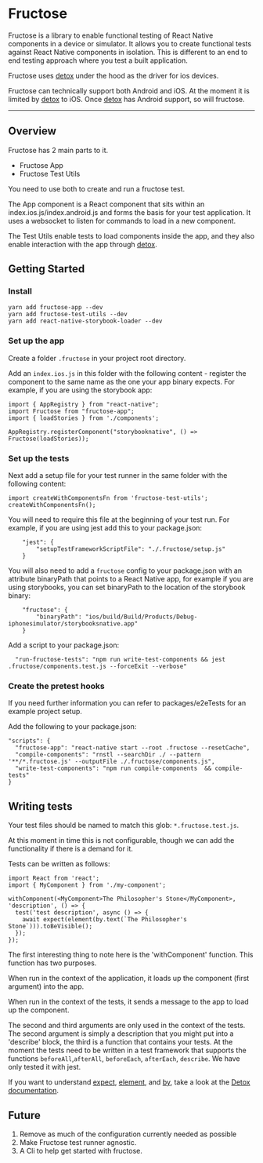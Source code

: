 # Fructose

Fructose is a library to enable functional testing of React Native components in a device or simulator. It allows you to create functional tests against React Native components in isolation. This is different to an end to end testing approach where you test a built application.

Fructose uses [detox] under the hood as the driver for ios devices.

Fructose can technically support both Android and iOS. At the moment it is limited by [detox] to iOS. Once [detox] has Android support, so will fructose.

---

## Overview

Fructose has 2 main parts to it. 
  - Fructose App
  - Fructose Test Utils

You need to use both to create and run a fructose test.

The App component is a React component that sits within an index.ios.js/index.android.js and forms the basis for your test application. It uses a websocket to listen for commands to load in a new component.

The Test Utils enable tests to load components inside the app, and they also enable interaction with the app through [detox].

## Getting Started

### Install

```
yarn add fructose-app --dev
yarn add fructose-test-utils --dev
yarn add react-native-storybook-loader --dev
```

### Set up the app

Create a folder `.fructose` in your project root directory.

Add an `index.ios.js` in this folder with the following content - register the component to the same name as the one your app binary expects. For example, if you are using the storybook app:

```
import { AppRegistry } from "react-native";
import Fructose from "fructose-app";
import { loadStories } from './components';

AppRegistry.registerComponent("storybooknative", () => Fructose(loadStories));
```

### Set up the tests

Next add a setup file for your test runner in the same folder with the following content:

```
import createWithComponentsFn from 'fructose-test-utils';
createWithComponentsFn();
```

You will need to require this file at the beginning of your test run. For example, if you are using jest add this to your package.json:

```
	"jest": {
		"setupTestFrameworkScriptFile": "./.fructose/setup.js"
	}
```

You will also need to add a `fructose` config to your package.json with an attribute binaryPath that points to a React Native app, for example if you are using storybooks, you can set binaryPath to the location of the storybook binary:

```
	"fructose": {
		"binaryPath": "ios/build/Build/Products/Debug-iphonesimulator/storybooksnative.app"
	}
```

Add a script to your package.json: 

```
  "run-fructose-tests": "npm run write-test-components && jest .fructose/components.test.js --forceExit --verbose"
```

### Create the pretest hooks

If you need further information you can refer to packages/e2eTests for an example project setup.

Add the following to your package.json:

```
"scripts": {
  "fructose-app": "react-native start --root .fructose --resetCache",
  "compile-components": "rnstl --searchDir ./ --pattern '**/*.fructose.js' --outputFile ./.fructose/components.js",
  "write-test-components": "npm run compile-components  && compile-tests"
}
```

## Writing tests

Your test files should be named to match this glob: `*.fructose.test.js`.

At this moment in time this is not configurable, though we can add the functionality if there is a demand for it.

Tests can be written as follows:
```
import React from 'react';
import { MyComponent } from './my-component';

withComponent(<MyComponent>The Philosopher's Stone</MyComponent>, 'description', () => {
  test('test description', async () => {
    await expect(element(by.text(`The Philosopher's Stone`))).toBeVisible();
  });
});
```

The first interesting thing to note here is the 'withComponent' function. This function has two purposes.

When run in the context of the application, it loads up the component (first argument) into the app.

When run in the context of the tests, it sends a message to the app to load up the component.

The second and third arguments are only used in the context of the tests. The second argument is simply a description that you might put into a 'describe' block, the third is a function that contains your tests. At the moment the tests need to be written in a test framework that supports the functions `beforeAll`,`afterAll`, `beforeEach`, `afterEach`, `describe`. We have only tested it with jest.

If you want to understand [expect][expect], [element][actions], and [by][matchers], take a look at the [Detox documentation][detox-docs].

## Future
  
  1. Remove as much of the configuration currently needed as possible 
  2. Make Fructose test runner agnostic.
  3. A Cli to help get started with fructose.

[detox]: https://github.com/wix/detox
[detox-docs]: https://github.com/wix/detox/blob/master/docs/README.md
[matchers]: https://github.com/wix/detox/blob/master/docs/APIRef.Matchers.md
[actions]: https://github.com/wix/detox/blob/master/docs/APIRef.ActionsOnElement.md
[expect]: https://github.com/wix/detox/blob/master/docs/APIRef.Expect.md
